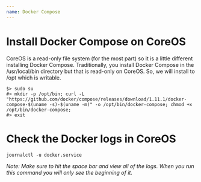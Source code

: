 ```yaml
---
name: Docker Compose
---
```


# Install Docker Compose on CoreOS

CoreOS is a read-only file system (for the most part) so it is a little different installing Docker Compose. Traditionally, you install Docker Compose in the /usr/local/bin directory but that is read-only on CoreOS. So, we will install to /opt which is writable.

```
$> sudo su
#> mkdir -p /opt/bin; curl -L "https://github.com/docker/compose/releases/download/1.11.1/docker-compose-$(uname -s)-$(uname -m)" -o /opt/bin/docker-compose; chmod +x /opt/bin/docker-compose;
#> exit
```

# Check the Docker logs in CoreOS

```
journalctl -u docker.service
```

*Note: Make sure to hit the space bar and view all of the logs. When you run this command you will only see the beginning of it.*
